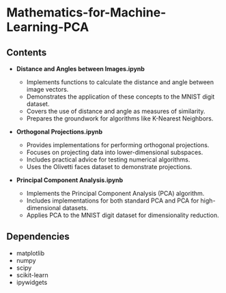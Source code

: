 # Mathematics-for-Machine-Learning-PCA

## Contents

* **Distance and Angles between Images.ipynb**

    * Implements functions to calculate the distance and angle between image vectors.
    * Demonstrates the application of these concepts to the MNIST digit dataset.
    * Covers the use of distance and angle as measures of similarity.
    * Prepares the groundwork for algorithms like K-Nearest Neighbors.

* **Orthogonal Projections.ipynb**

    * Provides implementations for performing orthogonal projections.
    * Focuses on projecting data into lower-dimensional subspaces.
    * Includes practical advice for testing numerical algorithms.
    * Uses the Olivetti faces dataset to demonstrate projections.

* **Principal Component Analysis.ipynb**

    * Implements the Principal Component Analysis (PCA) algorithm.
    * Includes implementations for both standard PCA and PCA for high-dimensional datasets.
    * Applies PCA to the MNIST digit dataset for dimensionality reduction.

## Dependencies

* matplotlib
* numpy
* scipy
* scikit-learn
* ipywidgets
